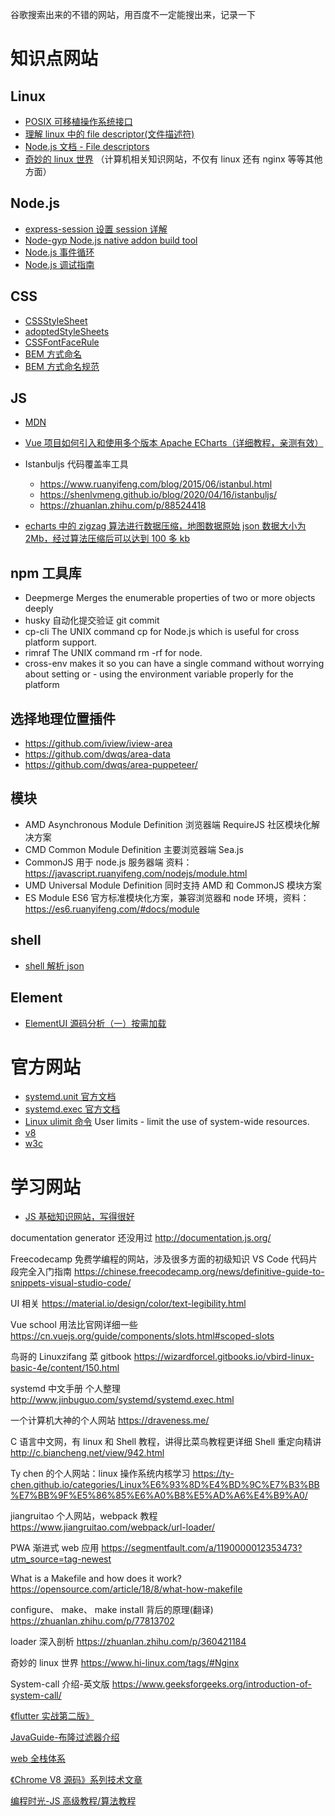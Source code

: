 谷歌搜索出来的不错的网站，用百度不一定能搜出来，记录一下

# 知识点网站

## Linux

- [POSIX 可移植操作系统接口](https://zhuanlan.zhihu.com/p/392588996)
- [理解 linux 中的 file descriptor(文件描述符)](https://wiyi.org/linux-file-descriptor.html)
- [Node.js 文档 - File descriptors](https://nodejs.org/docs/latest-v16.x/api/fs.html#file-descriptors_1)
- [奇妙的 linux 世界](https://www.hi-linux.com) （计算机相关知识网站，不仅有 linux 还有 nginx 等等其他方面）

## Node.js

- [express-session 设置 session 详解](https://cloud.tencent.com/developer/article/1467247)
- [Node-gyp Node.js native addon build tool](https://github.com/nodejs/node-gyp)
- [Node.js 事件循环](https://chinese.freecodecamp.org/news/nodejs-eventloop-tutorial/)
- [Node.js 调试指南](https://www.bookstack.cn/read/node-in-debugging/README.md)

## CSS

- [CSSStyleSheet](https://developer.mozilla.org/en-US/docs/Web/API/CSSStyleSheet/CSSStyleSheet)
- [adoptedStyleSheets](https://developer.mozilla.org/en-US/docs/Web/API/Document/adoptedStyleSheets)
- [CSSFontFaceRule](https://developer.mozilla.org/en-US/docs/Web/API/CSSFontFaceRule)
- [BEM 方式命名](http://getbem.com/naming/)
- [BEM 方式命名规范](https://zhuanlan.zhihu.com/p/122214519)

## JS

- [MDN](https://github.com/mdn/dom-examples)
- [Vue 项目如何引入和使用多个版本 Apache ECharts（详细教程，亲测有效）](https://blog.csdn.net/xutong_123/article/details/124163399)

- Istanbuljs 代码覆盖率工具

  - https://www.ruanyifeng.com/blog/2015/06/istanbul.html
  - https://shenlvmeng.github.io/blog/2020/04/16/istanbuljs/
  - https://zhuanlan.zhihu.com/p/88524418

- [echarts 中的 zigzag 算法进行数据压缩，地图数据原始 json 数据大小为 2Mb，经过算法压缩后可以达到 100 多 kb](https://blog.csdn.net/weixin_43708622/article/details/111397290)

## npm 工具库

- Deepmerge Merges the enumerable properties of two or more objects deeply
- husky 自动化提交验证 git commit
- cp-cli The UNIX command cp for Node.js which is useful for cross platform support.
- rimraf The UNIX command rm -rf for node.
- cross-env makes it so you can have a single command without worrying about setting or - using the environment variable properly for the platform

## 选择地理位置插件

- https://github.com/iview/iview-area
- https://github.com/dwqs/area-data
- https://github.com/dwqs/area-puppeteer/

## 模块

- AMD Asynchronous Module Definition 浏览器端 RequireJS 社区模块化解决方案
- CMD Common Module Definition 主要浏览器端 Sea.js
- CommonJS 用于 node.js 服务器端 资料： https://javascript.ruanyifeng.com/nodejs/module.html
- UMD Universal Module Definition 同时支持 AMD 和 CommonJS 模块方案
- ES Module ES6 官方标准模块化方案，兼容浏览器和 node 环境，资料： https://es6.ruanyifeng.com/#docs/module

## shell

- [shell 解析 json](https://cloud.tencent.com/developer/article/1795499)

## Element

- [ElementUI 源码分析（一）按需加载](https://juejin.cn/post/6844904161545469960)

# 官方网站

- [systemd.unit 官方文档](https://www.freedesktop.org/software/systemd/man/systemd.unit.html)
- [systemd.exec 官方文档](https://www.freedesktop.org/software/systemd/man/systemd.exec.html#)
- [Linux ulimit 命令](https://ss64.com/bash/ulimit.html) User limits - limit the use of system-wide resources.
- [v8](https://v8.dev/)
- [w3c](https://www.w3.org/)

# 学习网站

- [JS 基础知识网站，写得很好](https://zh.javascript.info/websocket)

documentation generator 还没用过
http://documentation.js.org/

Freecodecamp 免费学编程的网站，涉及很多方面的初级知识
VS Code 代码片段完全入门指南
https://chinese.freecodecamp.org/news/definitive-guide-to-snippets-visual-studio-code/

UI 相关
https://material.io/design/color/text-legibility.html

Vue school 用法比官网详细一些
https://cn.vuejs.org/guide/components/slots.html#scoped-slots

鸟哥的 Linuxzifang 菜 gitbook
https://wizardforcel.gitbooks.io/vbird-linux-basic-4e/content/150.html

systemd 中文手册 个人整理
http://www.jinbuguo.com/systemd/systemd.exec.html

一个计算机大神的个人网站
https://draveness.me/

C 语言中文网，有 linux 和 Shell 教程，讲得比菜鸟教程更详细
Shell 重定向精讲
http://c.biancheng.net/view/942.html

Ty chen 的个人网站：linux 操作系统内核学习
https://ty-chen.github.io/categories/Linux%E6%93%8D%E4%BD%9C%E7%B3%BB%E7%BB%9F%E5%86%85%E6%A0%B8%E5%AD%A6%E4%B9%A0/

jiangruitao 个人网站，webpack 教程
https://www.jiangruitao.com/webpack/url-loader/

PWA 渐进式 web 应用
https://segmentfault.com/a/1190000012353473?utm_source=tag-newest

What is a Makefile and how does it work?
https://opensource.com/article/18/8/what-how-makefile

configure、 make、 make install 背后的原理(翻译)
https://zhuanlan.zhihu.com/p/77813702

loader 深入剖析
https://zhuanlan.zhihu.com/p/360421184

奇妙的 linux 世界
https://www.hi-linux.com/tags/#Nginx

System-call 介绍-英文版
https://www.geeksforgeeks.org/introduction-of-system-call/

[《flutter 实战第二版》](https://book.flutterchina.club/chapter1/mobile_development_intro.html#_1-1-2-hybrid%E6%8A%80%E6%9C%AF%E7%AE%80%E4%BB%8B)

[JavaGuide-布隆过滤器介绍](https://javaguide.cn/cs-basics/data-structure/bloom-filter.html)

[web 全栈体系](https://hejialianghe.github.io/)

[《Chrome V8 源码》系列技术文章](https://github.com/v8blink/v8-JavaScript-Documents/tree/main)

[编程时光-JS 高级教程/算法教程](https://www.coding-time.cn/)
